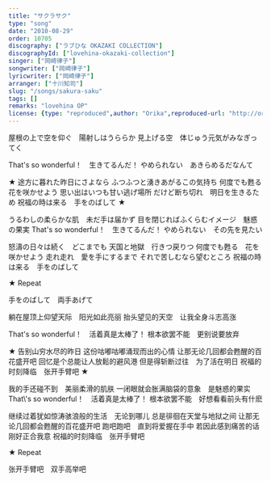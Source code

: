 ```yaml
---
title: "サクラサク"
type: "song"
date: "2010-08-29"
order: 10705
discography: ["ラブひな OKAZAKI COLLECTION"]
discographyId: ["lovehina-okazaki-collection"]
singer: ["岡崎律子"]
songwriter: ["岡崎律子"]
lyricwriter: ["岡崎律子"]
arranger: ["十川知司"]
slug: "/songs/sakura-saku"
tags: []
remarks: "lovehina OP"
license: {type: "reproduced",author: "Orika",reproduced-url: "http://orikamushi.myweb.hinet.net/",reproduced-website: "織歌蟲網站"}
---
```


屋根の上で空を仰ぐ　陽射しはうららか 
見上げる空　体じゅう元気がみなぎってく 

That's so wonderful！　生きてるんだ！ 
やめられない　あきらめるだなんて 

★ 途方に暮れた昨日にさよなら 
ふつふつと湧きあがるこの気持ち 
何度でも甦る　花を咲かせよう 
思い出はいつも甘い逃げ場所 
だけど断ち切れ　明日を生きるため 
祝福の時は来る　手をのばして ★ 

うるわしの柔らかな肌　未だ手は届かず 
目を閉じればふくらむイメージ　魅惑の果実 
That\'s so wonderful！　生きてるんだ！ 
やめられない　その先を見たい 

怒濤の日々は続く　どこまでも 
天国と地獄　行きつ戻りつ 
何度でも甦る　花を咲かせよう 
走れ走れ　愛を手にするまで 
それで苦しむなら望むところ 
祝福の時は来る　手をのばして 

★ Repeat 

手をのばして　両手あげて

<!-- 翻译 -->

躺在屋顶上仰望天际　阳光如此亮丽 
抬头望见的天空　让我全身斗志高涨 

That's so wonderful！　活着真是太棒了！ 
根本欲罢不能　更别说要放弃 

★ 告别山穷水尽的昨日 
这份咕嘟咕嘟涌现而出的心情 
让那无论几回都会甦醒的百花盛开吧 
回忆是个总能让人放鬆的避风港 
但是得斩断过往　为了活在明日 
祝福的时刻降临　张开手臂吧 ★ 

我的手还碰不到　美丽柔滑的肌肤 
一闭眼就会胀满脑袋的意象　是魅惑的果实 
That\\'s so wonderful！　活着真是太棒了！ 
根本欲罢不能　好想看看前头有什麽 

继续过着犹如惊涛骇浪般的生活　无论到哪儿 
总是徘徊在天堂与地狱之间 
让那无论几回都会甦醒的百花盛开吧 
跑吧跑吧　直到将爱握在手中 
若因此感到痛苦的话　刚好正合我意 
祝福的时刻降临　张开手臂吧 

★ Repeat 

张开手臂吧　双手高举吧

